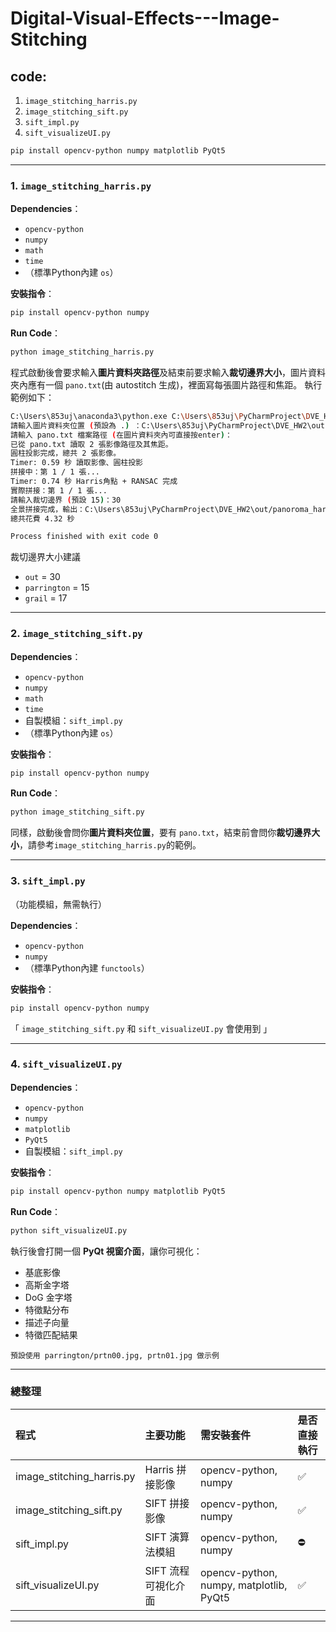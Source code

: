 # Digital-Visual-Effects---Image-Stitching

## code:
1. `image_stitching_harris.py`
2. `image_stitching_sift.py`
3. `sift_impl.py`
4. `sift_visualizeUI.py`

```bash
pip install opencv-python numpy matplotlib PyQt5
```
---

### 1. `image_stitching_harris.py`

**Dependencies**：
- `opencv-python`
- `numpy`
- `math`
- `time`
- （標準Python內建 `os`）

**安裝指令**：
```bash
pip install opencv-python numpy
```

**Run Code**：
```bash
python image_stitching_harris.py
```
程式啟動後會要求輸入**圖片資料夾路徑**及結束前要求輸入**裁切邊界大小**，圖片資料夾內應有一個 `pano.txt`(由 autostitch 生成)，裡面寫每張圖片路徑和焦距。
執行範例如下：
```bash
C:\Users\853uj\anaconda3\python.exe C:\Users\853uj\PyCharmProject\DVE_HW2\image_stitching_harris.py 
請輸入圖片資料夾位置 (預設為 .) ：C:\Users\853uj\PyCharmProject\DVE_HW2\out
請輸入 pano.txt 檔案路徑 (在圖片資料夾內可直接按enter)：
已從 pano.txt 讀取 2 張影像路徑及其焦距。
圓柱投影完成，總共 2 張影像。
Timer: 0.59 秒 讀取影像、圓柱投影
拼接中：第 1 / 1 張...
Timer: 0.74 秒 Harris角點 + RANSAC 完成
實際拼接：第 1 / 1 張...
請輸入裁切邊界 (預設 15)：30
全景拼接完成，輸出：C:\Users\853uj\PyCharmProject\DVE_HW2\out/panoroma_harris.jpg
總共花費 4.32 秒

Process finished with exit code 0
```
裁切邊界大小建議
- `out` = 30
- `parrington` = 15
- `grail` = 17

---

### 2. `image_stitching_sift.py`

**Dependencies**：
- `opencv-python`
- `numpy`
- `math`
- `time`
- 自製模組：`sift_impl.py`
- （標準Python內建 `os`）

**安裝指令**：
```bash
pip install opencv-python numpy
```

**Run Code**：
```bash
python image_stitching_sift.py
```
同樣，啟動後會問你**圖片資料夾位置**，要有 `pano.txt`，結束前會問你**裁切邊界大小**，請參考`image_stitching_harris.py`的範例。

---

### 3. `sift_impl.py`

（功能模組，無需執行）

**Dependencies**：
- `opencv-python`
- `numpy`
- （標準Python內建 `functools`）

**安裝指令**：
```bash
pip install opencv-python numpy
```


「  `image_stitching_sift.py` 和 `sift_visualizeUI.py` 會使用到 」

---

### 4. `sift_visualizeUI.py`

**Dependencies**：
- `opencv-python`
- `numpy`
- `matplotlib`
- `PyQt5`
- 自製模組：`sift_impl.py`

**安裝指令**：
```bash
pip install opencv-python numpy matplotlib PyQt5
```

**Run Code**：
```bash
python sift_visualizeUI.py
```
執行後會打開一個 **PyQt 視窗介面**，讓你可視化：
- 基底影像
- 高斯金字塔
- DoG 金字塔
- 特徵點分布
- 描述子向量
- 特徵匹配結果
```
預設使用 parrington/prtn00.jpg, prtn01.jpg 做示例
```
---

### 總整理

| 程式                     | 主要功能         | 需安裝套件                                | 是否直接執行 |
|:-------------------------|:-------------|:------------------------------------------|:------------|
| image_stitching_harris.py | Harris 拼接影像  | opencv-python, numpy                      | ✅ |
| image_stitching_sift.py   | SIFT 拼接影像    | opencv-python, numpy                      | ✅ |
| sift_impl.py              | SIFT 演算法模組   | opencv-python, numpy                      | ⛔|
| sift_visualizeUI.py       | SIFT 流程可視化介面 | opencv-python, numpy, matplotlib, PyQt5   | ✅ |

---

  
